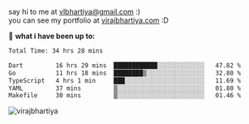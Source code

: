 say hi to me at [vlbhartiya@gmail.com](mailto:vlbhartiya@gmail.com) :)<br/>
you can see my portfolio at [virajbhartiya.com](https://virajbhartiya.com) :D<br/>


🚀 **what i have been up to:**

<!--START_SECTION:waka-->

```txt
Total Time: 34 hrs 28 mins

Dart         16 hrs 29 mins  ████████████░░░░░░░░░░░░░   47.82 %
Go           11 hrs 18 mins  ████████▒░░░░░░░░░░░░░░░░   32.80 %
TypeScript   4 hrs 1 min     ███░░░░░░░░░░░░░░░░░░░░░░   11.69 %
YAML         37 mins         ▒░░░░░░░░░░░░░░░░░░░░░░░░   01.80 %
Makefile     30 mins         ▒░░░░░░░░░░░░░░░░░░░░░░░░   01.46 %
```

<!--END_SECTION:waka-->

<p align="left"> <img src="https://komarev.com/ghpvc/?username=virajbhartiya&color=blue" alt="virajbhartiya" /> </p>
